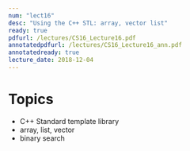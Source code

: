 ```yaml
---
num: "lect16"
desc: "Using the C++ STL: array, vector list"
ready: true
pdfurl: /lectures/CS16_Lecture16.pdf
annotatedpdfurl: /lectures/CS16_Lecture16_ann.pdf
annotatedready: true
lecture_date: 2018-12-04
---
```


# Topics


* C++ Standard template library
* array, list, vector
* binary search
